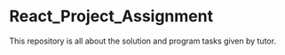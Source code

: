 # React_Project_Assignment
This repository is all about the solution and program tasks given by tutor.
